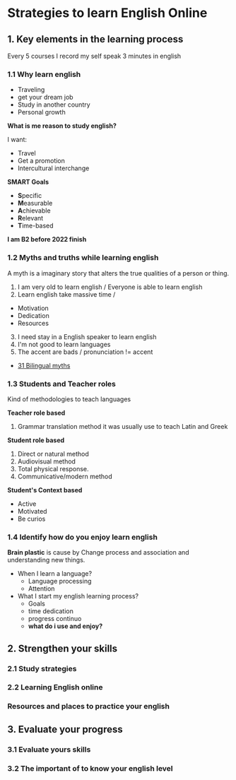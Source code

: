 # Strategies to learn English Online

## 1. Key elements in the learning process

Every 5 courses I record my self speak 3 minutes in english

### 1.1 Why learn english

- Traveling
- get your dream job
- Study in another country
- Personal growth

**What is me reason to study english?**

I want:

- Travel
- Get a promotion
- Intercultural interchange

**SMART Goals**

- **S**pecific
- **M**easurable
- **A**chievable
- **R**elevant
- **T**ime-based

**I am B2 before 2022 finish**

### 1.2 Myths and truths while learning english

A myth is a imaginary story that alters the true qualities of a person or thing.

1. I am very old to learn english / Everyone is able to learn english
2. Learn english take massive time /

- Motivation
- Dedication
- Resources

3. I need stay in a English speaker to learn english
4. I'm not good to learn languages
5. The accent are bads / pronunciation != accent

- [31 Bilingual myths](https://www.ebspain.es/index.php/blog/31-mitos-sobre-el-bilingueismo)

### 1.3 Students and Teacher roles

Kind of methodologies to teach languages

**Teacher role based**

1. Grammar translation method
   it was usually use to teach Latin and Greek

**Student role based**

1. Direct or natural method
2. Audiovisual method
3. Total physical response.
4. Communicative/modern method

**Student's Context based**

- Active
- Motivated
- Be curios

### 1.4 Identify how do you enjoy learn english

**Brain plastic** is cause by Change process and association and understanding new things.

- When I learn a language?
  - Language processing
  - Attention
- What I start my english learning process?
  - Goals
  - time dedication
  - progress continuo
  - **what do i use and enjoy?**

## 2. Strengthen your skills

### 2.1 Study strategies

### 2.2 Learning English online

### Resources and places to practice your english

## 3. Evaluate your progress

### 3.1 Evaluate yours skills

### 3.2 The important of to know your english level
